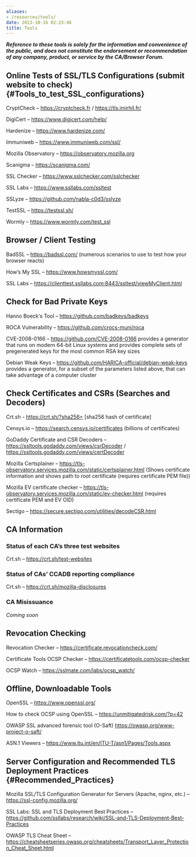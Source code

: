```yaml
---
aliases:
- /resources/tools/
date: 2013-10-16 02:23:46
title: Tools
---
```


**_Reference to these tools is solely for the information and convenience of the public, and does not constitute the endorsement or recommendation of any company, product, or service by the CA/Browser Forum._**

## Online Tests of SSL/TLS Configurations (submit website to check) {#Tools_to_test_SSL_configurations}

CryptCheck – https://cryptcheck.fr / https://tls.imirhil.fr/

DigiCert  – https://www.digicert.com/help/

Hardenize – https://www.hardenize.com/

Immuniweb – https://www.immuniweb.com/ssl/

Mozilla Observatory – https://observatory.mozilla.org

Scanigma – https://scanigma.com/

SSL Checker – https://www.sslchecker.com/sslchecker

SSL Labs – https://www.ssllabs.com/ssltest

SSLyze – https://github.com/nabla-c0d3/sslyze

TestSSL – https://testssl.sh/

Wormly – https://www.wormly.com/test_ssl

## Browser / Client Testing

BadSSL – https://badssl.com/  (numerous scenarios to use to test how your browser reacts)

How’s My SSL – https://www.howsmyssl.com/

SSL Labs  – https://clienttest.ssllabs.com:8443/ssltest/viewMyClient.html

## Check for Bad Private Keys

Hanno Boeck‘s Tool – https://github.com/badkeys/badkeys

ROCA Vulnerability – https://github.com/crocs-muni/roca

CVE-2008-0166 – https://github.com/CVE-2008-0166 provides a generator that runs on modern 64-bit Linux systems and provides complete sets of pregenerated keys for the most common RSA key sizes

Debian Weak Keys – https://github.com/HARICA-official/debian-weak-keys provides a generator, for a subset of the parameters listed above, that can take advantage of a computer cluster

## Check Certificates and CSRs (Searches and Decoders)

Crt.sh - https://crt.sh/?sha256=   [sha256 hash of certificate]

Censys.io – https://search.censys.io/certificates  (billions of certificates)

GoDaddy Certificate and CSR Decoders  – https://ssltools.godaddy.com/views/csrDecoder / https://ssltools.godaddy.com/views/certDecoder

Mozilla Certsplainer – https://tls-observatory.services.mozilla.com/static/certsplainer.html  (Shows certificate information and shows path to root certificate (requires certificate PEM file))

Mozilla EV certificate checker – https://tls-observatory.services.mozilla.com/static/ev-checker.html (requires certificate PEM and EV OID)

Sectigo – https://secure.sectigo.com/utilities/decodeCSR.html

## CA Information

### Status of each CA’s three test websites

Crt.sh – https://crt.sh/test-websites

### Status of CAs’ CCADB reporting compliance

Crt.sh – https://crt.sh/mozilla-disclosures

### CA Misissuance

_Coming soon_

## Revocation Checking

Revocation Checker – https://certificate.revocationcheck.com/

Certificate Tools OCSP Checker – https://certificatetools.com/ocsp-checker

OCSP Watch – https://sslmate.com/labs/ocsp_watch/

## Offline, Downloadable Tools

OpenSSL – https://www.openssl.org/

How to check OCSP using OpenSSL – https://unmitigatedrisk.com/?p=42

OWASP SSL advanced forensic tool (O-Saft) https://owasp.org/www-project-o-saft/

ASN.1 Viewers – https://www.itu.int/en/ITU-T/asn1/Pages/Tools.aspx

## Server Configuration and Recommended TLS Deployment Practices {#Recommended_Practices}

Mozilla SSL/TLS Configuration Generator for Servers (Apache, nginx, etc.) – https://ssl-config.mozilla.org/

SSL Labs: SSL and TLS Deployment Best Practices – https://github.com/ssllabs/research/wiki/SSL-and-TLS-Deployment-Best-Practices

OWASP TLS Cheat Sheet – https://cheatsheetseries.owasp.org/cheatsheets/Transport_Layer_Protection_Cheat_Sheet.html